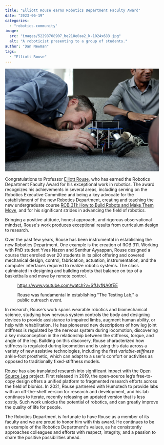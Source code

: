 ```yaml
---
title: "Elliott Rouse earns Robotics Department Faculty Award"
date: "2023-06-19"
categories: 
  - "robotics-community"
image: 
  src: "images/52298708907_be218e0aa2_k-1024x683.jpg"
  alt: "A roboticist presenting to a group of students."
author: "Dan Newman"
tags:
  - "Elliott Rouse"
---
```


![](images/52298708907_be218e0aa2_k-1024x683.jpg)

Congratulations to Professor [Elliott Rouse](https://2024.robotics.umich.edu/profile/elliott-rouse/ "Elliott Rouse"), who has earned the Robotics Department Faculty Award for his exceptional work in robotics. The award recognizes his achievements in several areas, including serving on the Robotics Executive Committee and being a key advocate for the establishment of the new Robotics Department, creating and teaching the new undergraduate course [ROB 311: How to Build Robots and Make Them Move](https://github.com/michiganrobotics/rob311), and for his significant strides in advancing the field of robotics.

Bringing a positive attitude, honest approach, and rigorous observational mindset, Rouse's work produces exceptional results from curriculum design to research.

<!--more-->

Over the past few years, Rouse has been instrumental in establishing the new Robotics Department. One example is the creation of ROB 311. Working with PhD student Yves Nazon and Senthur Ayyappan, Rouse designed a course that enrolled over 20 students in its pilot offering and covered mechanical design, control, fabrication, actuation, instrumentation, and the computer interfaces required to realize robotic systems. The class culminated in designing and building robots that balance on top of a basketballs and move by remote control.

<figure>

https://www.youtube.com/watch?v=SfUyfNA0fEE

<figcaption>

Rouse was fundamental in establishing "The Testing Lab," a public outreach event.

</figcaption>



</figure>

In research, Rouse's work spans wearable robotics and biomechanical science, studying how nervous system controls the body and designing devices to provide assistance to impaired limbs, augment human ability, or help with rehabilitation. He has pioneered new descriptions of how leg joint stiffness is regulated by the nervous system during locomotion, discovering a key misconception in the relationship between the stiffness, torque, and angle of the leg. Building on this discovery, Rouse characterized how stiffness is regulated during locomotion and is using this data across a variety of new assistive technologies, including the first _variable-stiffness_ ankle-foot prosthetic, which can adapt to a user's comfort or activities as opposed to traditionally fixed-stiffness models.

Rouse has also translated research into significant impact with the [Open Source Leg](https://opensourceleg.com/) project. First released in 2019, the open-source leg’s free-to-copy design offers a unified platform to fragmented research efforts across the field of bionics. In 2021, Rouse partnered with Humotech to provide labs with an off-the-shelf version for research and development, and his lab continues to iterate, recently releasing an updated version that is less costly. Such work unlocks the potential of robotics, and can greatly improve the quality of life for people.

The Robotics Department is fortunate to have Rouse as a member of its faculty and we are proud to honor him with this award. He continues to be an example of the Robotics Department's values, as he consistently approaches colleagues and efforts with respect, integrity, and a passion to share the positive possibilities ahead.
